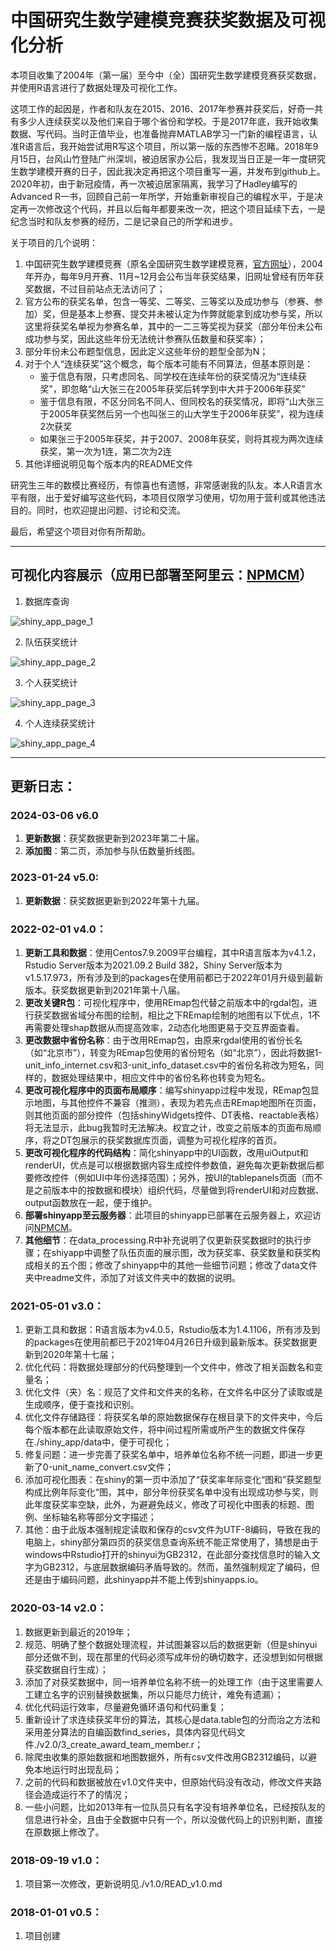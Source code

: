 # 中国研究生数学建模竞赛获奖数据及可视化分析

本项目收集了2004年（第一届）至今中（全）国研究生数学建模竞赛获奖数据，并使用R语言进行了数据处理及可视化工作。

这项工作的起因是，作者和队友在2015、2016、2017年参赛并获奖后，好奇一共有多少人连续获奖以及他们来自于哪个省份和学校。于是2017年底，我开始收集数据、写代码。当时正值毕业，也准备抛弃MATLAB学习一门新的编程语言，认准R语言后，我开始尝试用R写这个项目，所以第一版的东西惨不忍睹。2018年9月15日，台风山竹登陆广州深圳，被迫居家办公后，我发现当日正是一年一度研究生数学建模开赛的日子，因此我决定再把这个项目重写一遍，并发布到github上。2020年初，由于新冠疫情，再一次被迫居家隔离，我学习了Hadley编写的Advanced R一书，回顾自己前一年所学，开始重新审视自己的编程水平，于是决定再一次修改这个代码，并且以后每年都要来改一次，把这个项目延续下去，一是纪念当时和队友参赛的经历，二是记录自己的所学和进步。

关于项目的几个说明：

1. 中国研究生数学建模竞赛（原名全国研究生数学建模竞赛，<a href="https://cpipc.acge.org.cn/cw/hp/4" target="_blank">官方网址</a>），2004年开办，每年9月开赛、11月~12月会公布当年获奖结果，旧网址曾经有历年获奖数据，不过目前站点无法访问了；
2. 官方公布的获奖名单，包含一等奖、二等奖、三等奖以及成功参与（参赛、参加）奖，但是基本上参赛、提交并未被认定为作弊就能拿到成功参与奖，所以这里将获奖名单视为参赛名单，其中的一二三等奖视为获奖（部分年份未公布成功参与奖，因此这些年份无法统计参赛队伍数量和获奖率）；
3. 部分年份未公布题型信息，因此定义这些年份的题型全部为N；
4. 对于个人“连续获奖”这个概念，每个版本可能有不同算法，但基本原则是：
   - 鉴于信息有限，只考虑同名、同学校在连续年份的获奖情况为“连续获奖”，即忽略“山大张三在2005年获奖后转学到中大并于2006年获奖”
   - 鉴于信息有限，不区分同名不同人、但同校名的获奖情况，即将“山大张三于2005年获奖然后另一个也叫张三的山大学生于2006年获奖”，视为连续2次获奖 
   - 如果张三于2005年获奖，并于2007、2008年获奖，则将其视为两次连续获奖，第一次为1连，第二次为2连
5. 其他详细说明见每个版本内的README文件

研究生三年的数模比赛经历，有惊喜也有遗憾，非常感谢我的队友。本人R语言水平有限，出于爱好编写这些代码，本项目仅限学习使用，切勿用于营利或其他违法目的。同时，也欢迎提出问题、讨论和交流。

最后，希望这个项目对你有所帮助。

---

## 可视化内容展示（应用已部署至阿里云：<a href="http://lcpmgh.com/NPMCM" target="_blank">NPMCM</a>）

1. 数据库查询

![shiny_app_page_1](https://raw.githubusercontent.com/lcpmgh/NPMCM/master/v6.0/shiny_preview/shiny_app_page_1.png)

2. 队伍获奖统计

![shiny_app_page_2](https://raw.githubusercontent.com/lcpmgh/NPMCM/master/v6.0/shiny_preview/shiny_app_page_2.png)

3. 个人获奖统计

![shiny_app_page_3](https://raw.githubusercontent.com/lcpmgh/NPMCM/master/v6.0/shiny_preview/shiny_app_page_3.png)

4. 个人连续获奖统计

![shiny_app_page_4](https://raw.githubusercontent.com/lcpmgh/NPMCM/master/v6.0/shiny_preview/shiny_app_page_4.png)

---

## 更新日志：

### 2024-03-06 v6.0
1. **更新数据**：获奖数据更新到2023年第二十届。
2. **添加图**：第二页，添加参与队伍数量折线图。

### 2023-01-24 v5.0:

1. **更新数据**：获奖数据更新到2022年第十九届。

### 2022-02-01 v4.0：

1. **更新工具和数据**：使用Centos7.9.2009平台编程，其中R语言版本为v4.1.2，Rstudio Server版本为2021.09.2 Build 382，Shiny Server版本为v1.5.17.973，所有涉及到的packages在使用前都已于2022年01月升级到最新版本。获奖数据更新到2021年第十八届。
2. **更改关键R包**：可视化程序中，使用REmap包代替之前版本中的rgdal包，进行获奖数据省域分布图的绘制，相比之下REmap绘制的地图有以下优点，1不再需要处理shap数据从而提高效率，2动态化地图更易于交互界面查看。
3. **更改数据中省份名称**：由于改用REmap包，由原来rgdal使用的省份长名（如“北京市”），转变为REmap包使用的省份短名（如“北京”），因此将数据1-unit_info_internet.csv和3-unit_info_dataset.csv中的省份名称改为短名，同样的，数据处理结果中，相应文件中的省份名称也转变为短名。
4. **更改可视化程序中的页面布局顺序**：编写shinyapp过程中发现，REmap包显示地图，与其他控件不兼容（推测），表现为若先点击REmap地图所在页面，则其他页面的部分控件（包括shinyWidgets控件、DT表格、reactable表格）将无法显示，此bug我暂时无法解决。权宜之计，改变之前版本的页面布局顺序，将之DT包展示的获奖数据库页面，调整为可视化程序的首页。
5. **更改可视化程序的代码结构**：简化shinyapp中的UI函数，改用uiOutput和renderUI，优点是可以根据数据内容生成控件参数值，避免每次更新数据后都要修改控件（例如UI中年份选择范围）；另外，按UI的tablepanels页面（而不是之前版本中的按数据和模块）组织代码，尽量做到将renderUI和对应数据、output函数放在一起，便于维护。
6. **部署shinyapp至云服务器**：此项目的shinyapp已部署在云服务器上，欢迎访问[NPMCM](http://lcpmgh.com/NPMCM)。
7. **其他细节**：在data_processing.R中补充说明了仅更新获奖数据时的执行步骤；在shiyapp中调整了队伍页面的展示图，改为获奖率、获奖数量和获奖构成相关的五个图；修改了shinyapp中的其他一些细节问题；修改了data文件夹中readme文件，添加了对该文件夹中的数据的说明。

### 2021-05-01 v3.0：

1. 更新工具和数据：R语言版本为v4.0.5，Rstudio版本为1.4.1106，所有涉及到的packages在使用前都已于2021年04月26日升级到最新版本。获奖数据更新到2020年第十七届；
2. 优化代码：将数据处理部分的代码整理到一个文件中，修改了相关函数名和变量名；
3. 优化文件（夹）名：规范了文件和文件夹的名称，在文件名中区分了读取或是生成顺序，便于查找和识别。
4. 优化文件存储路径：将获奖名单的原始数据保存在根目录下的文件夹中，今后每个版本都在此读取原始文件，将中间过程所需或所产生的数据文件保存在./shiny_app/data中，便于可视化；
5. 修复问题：进一步完善了获奖名单中，培养单位名称不统一问题，即进一步更新了0-unit_name_convert.csv文件；
6. 添加可视化图表：在shiny的第一页中添加了“获奖率年际变化“图和”获奖题型构成比例年际变化“图，其中，部分年份获奖名单中没有出现成功参与奖，则此年度获奖率空缺，此外，为避避免歧义，修改了可视化中图表的标题、图例、坐标轴名称等部分文字描述；
7. 其他：由于此版本强制规定读取和保存的csv文件为UTF-8编码，导致在我的电脑上，shiny部分第四页的获奖信息查询系统不能正常使用了，猜想是由于windows中Rstudio打开的shinyui为GB2312，在此部分查找信息时的输入文字为GB2312，与底层数据编码矛盾导致的。然而，虽然强制规定了编码，但还是由于编码问题，此shinyapp并不能上传到shinyapps.io。

### 2020-03-14 v2.0：

1. 数据更新到最近的2019年；
2. 规范、明确了整个数据处理流程，并试图兼容以后的数据更新（但是shinyui部分还做不到，现在那里的代码必须写成年份的确切数字，还没想到如何根据获奖数据自行生成）；
3. 添加了对获奖数据中，同一培养单位名称不统一的处理工作（由于这里需要人工建立名字的识别替换数据集，所以只能尽力统计，难免有遗漏）；
4. 优化代码运行效率，尽量避免循环语句和代码重复；
5. 重新设计了求连续获奖年份的算法，其核心是data.table包的分而治之方法和采用差分算法的自编函数find_series，具体内容见代码文件./v2.0/3_create_award_team_member.r；
6. 除爬虫收集的原始数据和地图数据外，所有csv文件改用GB2312编码，以避免本地运行时出现乱码；
7. 之前的代码和数据被放在v1.0文件夹中，但原始代码没有改动，修改文件夹路径会造成运行不了的情况；
8. 一些小问题，比如2013年有一位队员只有名字没有培养单位名，已经按队友的信息进行补全，且由于全数据中只有一个，所以没做代码上的识别判断，直接在原数据上修改了。

### 2018-09-19 v1.0：

1. 项目第一次修改，更新说明见./v1.0/READ_v1.0.md

### 2018-01-01 v0.5：

1. 项目创建

